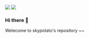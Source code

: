 <!--
**Leepro1234/Leepro1234** is a ✨ _special_ ✨ repository because its `README.md` (this file) appears on your GitHub profile.

Here are some ideas to get you started:

- 🔭 I’m currently working on ...
- 🌱 I’m currently learning ...
- 👯 I’m looking to collaborate on ...
- 🤔 I’m looking for help with ...
- 💬 Ask me about ...
- 📫 How to reach me: ...
- 😄 Pronouns: ...
- ⚡ Fun fact: ...
-->
<a href="https://pizza301.tistory.com" target="_blank"><img src="https://img.shields.io/badge/블로그-F55611?style=for-the-badge&logo=tistory&logoColor=222222"/></a>
<a href="https://www.youtube.com/channel/UCBOupbAAhF6at8bG6FQ7TTQ" target="_blank"><img src="https://img.shields.io/badge/Youtube-F55611?style=for-the-badge&logo=youtube&logoColor=#ff0000"/></a>


### Hi there 👋
Welecome to skypotato's repository ~~

<!--

참고

https://80000coding.oopy.io/865f4b2a-5198-49e8-a173-0f893a4fed45

--!>
